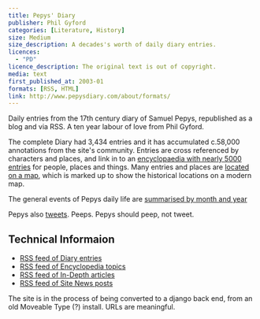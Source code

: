 ```yaml
---
title: Pepys' Diary
publisher: Phil Gyford
categories: [Literature, History]
size: Medium
size_description: A decades's worth of daily diary entries.
licences: 
  - "PD"
licence_description: The original text is out of copyright.
media: text
first_published_at: 2003-01
formats: [RSS, HTML]
link: http://www.pepysdiary.com/about/formats/
---
```


Daily entries from the 17th century diary of Samuel Pepys, republished as a blog and via RSS. A ten year labour of love from Phil Gyford.

The complete Diary had 3,434 entries and it has accumulated c.58,000 annotations from the site's community. Entries are cross referenced by characters and places, and link in to an [encyclopaedia with nearly 5000 entries](http://www.pepysdiary.com/encyclopedia/) for people, places and things. Many entries and places are [located on a map](http://www.pepysdiary.com/encyclopedia/map/), which is marked up to show the historical locations on a modern map.

The general events of Pepys daily life are [summarised by month and year](http://www.pepysdiary.com/diary/summary/)

Pepys also [tweets](https://twitter.com/samuelpepys). Peeps. Pepys should peep, not tweet.

## Technical Informaion ##

  * [RSS feed of Diary entries](http://feeds.feedburner.com/PepysDiary)
  * [RSS feed of Encyclopedia topics](http://feeds.feedburner.com/PepysDiary-Encyclopedia)
  * [RSS feed of In-Depth articles](http://feeds.feedburner.com/PepysDiary-InDepthArticles)
  * [RSS feed of Site News posts](http://feeds.feedburner.com/PepysDiary-SiteNews)

The site is in the process of being converted to a django back end, from an old Moveable Type (?) install. URLs are meaningful.

